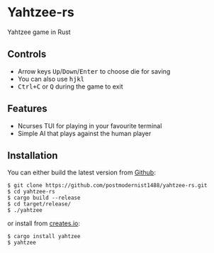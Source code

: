 # Yahtzee-rs
Yahtzee game in Rust

## Controls
- Arrow keys <kbd>Up</kbd>/<kbd>Down</kbd>/<kbd>Enter</kbd> to choose die for saving
- You can also use <kbd>h</kbd><kbd>j</kbd><kbd>k</kbd><kbd>l</kbd>
- <kbd>Ctrl+C</kbd> or <kbd>Q</kbd> during the game to exit
## Features
- Ncurses TUI for playing in your favourite terminal
- Simple AI that plays against the human player

## Installation
You can either build the latest version from [Github](https://github.com/postmodernist1488/yahtzee-rs.git):
```console
$ git clone https://github.com/postmodernist1488/yahtzee-rs.git
$ cd yahtzee-rs
$ cargo build --release
$ cd target/release/
$ ./yahtzee
```
or install from [creates.io](https://crates.io/crates/yahtzee):
```console
$ cargo install yahtzee
$ yahtzee
```
